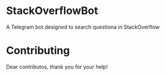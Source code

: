 # StackOverflowBot
A Telegram bot designed to search questiona in StackOverflow

# Contributing
Dear contributos, thank you for your help!
